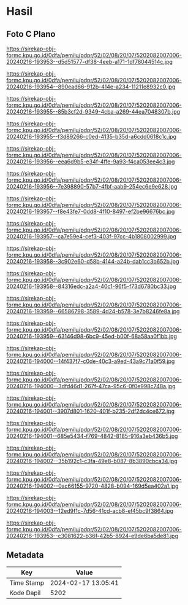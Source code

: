 # Hasil

## Foto C Plano

https://sirekap-obj-formc.kpu.go.id/0dfa/pemilu/pdpr/52/02/08/20/07/5202082007006-20240216-193953--d5d51577-df38-4eeb-a171-1df78044514c.jpg

https://sirekap-obj-formc.kpu.go.id/0dfa/pemilu/pdpr/52/02/08/20/07/5202082007006-20240216-193954--890ead66-912b-414e-a234-11211e8932c0.jpg

https://sirekap-obj-formc.kpu.go.id/0dfa/pemilu/pdpr/52/02/08/20/07/5202082007006-20240216-193955--85b3cf2d-9349-4cba-a269-44ea7048307b.jpg

https://sirekap-obj-formc.kpu.go.id/0dfa/pemilu/pdpr/52/02/08/20/07/5202082007006-20240216-193955--f3d89266-c0ed-4135-b35d-a6cdd0618c1c.jpg

https://sirekap-obj-formc.kpu.go.id/0dfa/pemilu/pdpr/52/02/08/20/07/5202082007006-20240216-193956--eea6d9b5-e34f-4ffe-9a93-f4ca053ee4c3.jpg

https://sirekap-obj-formc.kpu.go.id/0dfa/pemilu/pdpr/52/02/08/20/07/5202082007006-20240216-193956--7e398890-57b7-4fbf-aab9-254ec6e9e628.jpg

https://sirekap-obj-formc.kpu.go.id/0dfa/pemilu/pdpr/52/02/08/20/07/5202082007006-20240216-193957--f8e43fe7-0dd8-4f10-8497-ef2be96676bc.jpg

https://sirekap-obj-formc.kpu.go.id/0dfa/pemilu/pdpr/52/02/08/20/07/5202082007006-20240216-193957--ca7e59e4-cef3-403f-97cc-4b1808002999.jpg

https://sirekap-obj-formc.kpu.go.id/0dfa/pemilu/pdpr/52/02/08/20/07/5202082007006-20240216-193958--3c902e60-d58b-4144-a24b-dab1cc3b652b.jpg

https://sirekap-obj-formc.kpu.go.id/0dfa/pemilu/pdpr/52/02/08/20/07/5202082007006-20240216-193958--84316edc-a2a4-40c1-96f5-f73d6780bc33.jpg

https://sirekap-obj-formc.kpu.go.id/0dfa/pemilu/pdpr/52/02/08/20/07/5202082007006-20240216-193959--66586798-3589-4d24-b578-3e7b8246fe8a.jpg

https://sirekap-obj-formc.kpu.go.id/0dfa/pemilu/pdpr/52/02/08/20/07/5202082007006-20240216-193959--63146d98-6bc9-45ed-b00f-68a58aa0f1bb.jpg

https://sirekap-obj-formc.kpu.go.id/0dfa/pemilu/pdpr/52/02/08/20/07/5202082007006-20240216-194000--14f437f7-c0de-40c3-a9ed-43a9c71a0f59.jpg

https://sirekap-obj-formc.kpu.go.id/0dfa/pemilu/pdpr/52/02/08/20/07/5202082007006-20240216-194000--3dfd46d1-267f-47ca-95c6-0f0e998c748a.jpg

https://sirekap-obj-formc.kpu.go.id/0dfa/pemilu/pdpr/52/02/08/20/07/5202082007006-20240216-194001--3907d801-1620-401f-b235-2df2dc4ce672.jpg

https://sirekap-obj-formc.kpu.go.id/0dfa/pemilu/pdpr/52/02/08/20/07/5202082007006-20240216-194001--685e5434-f769-4842-8185-916a3eb436b5.jpg

https://sirekap-obj-formc.kpu.go.id/0dfa/pemilu/pdpr/52/02/08/20/07/5202082007006-20240216-194002--35b192c1-c3fa-49e8-b087-8b3890cbca34.jpg

https://sirekap-obj-formc.kpu.go.id/0dfa/pemilu/pdpr/52/02/08/20/07/5202082007006-20240216-194002--0ac66155-9720-4828-b094-169d5ea402a1.jpg

https://sirekap-obj-formc.kpu.go.id/0dfa/pemilu/pdpr/52/02/08/20/07/5202082007006-20240216-194003--12ed9f1c-7d56-41cd-acb8-ef45bc9f3864.jpg

https://sirekap-obj-formc.kpu.go.id/0dfa/pemilu/pdpr/52/02/08/20/07/5202082007006-20240216-193953--c3081622-b36f-42b5-8924-e9de6ba5de81.jpg


## Metadata

| Key        | Value               |
| ---------- | ------------------- |
| Time Stamp | 2024-02-17 13:05:41 |
| Kode Dapil | 5202                |



